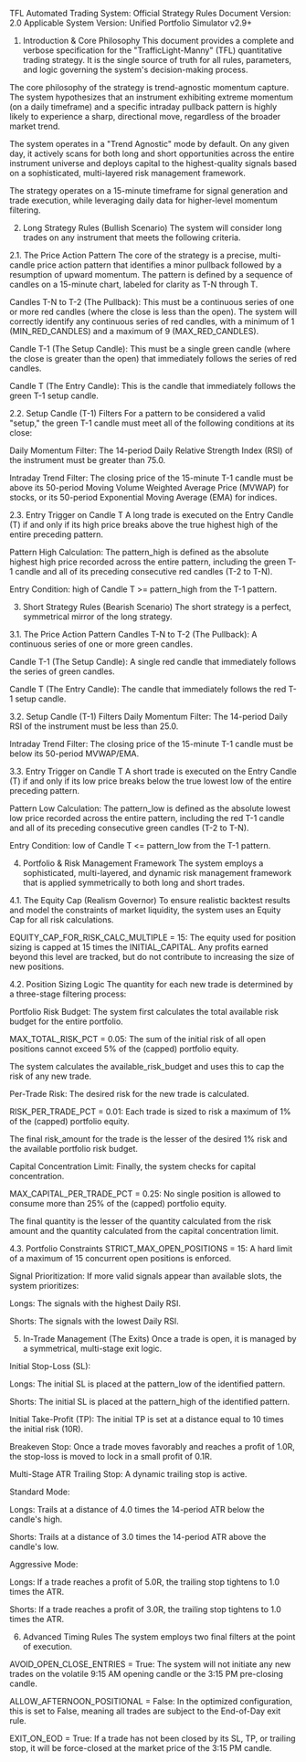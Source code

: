 TFL Automated Trading System: Official Strategy Rules
Document Version: 2.0
Applicable System Version: Unified Portfolio Simulator v2.9+

1. Introduction & Core Philosophy
This document provides a complete and verbose specification for the "TrafficLight-Manny" (TFL) quantitative trading strategy. It is the single source of truth for all rules, parameters, and logic governing the system's decision-making process.

The core philosophy of the strategy is trend-agnostic momentum capture. The system hypothesizes that an instrument exhibiting extreme momentum (on a daily timeframe) and a specific intraday pullback pattern is highly likely to experience a sharp, directional move, regardless of the broader market trend.

The system operates in a "Trend Agnostic" mode by default. On any given day, it actively scans for both long and short opportunities across the entire instrument universe and deploys capital to the highest-quality signals based on a sophisticated, multi-layered risk management framework.

The strategy operates on a 15-minute timeframe for signal generation and trade execution, while leveraging daily data for higher-level momentum filtering.

2. Long Strategy Rules (Bullish Scenario)
The system will consider long trades on any instrument that meets the following criteria.

2.1. The Price Action Pattern
The core of the strategy is a precise, multi-candle price action pattern that identifies a minor pullback followed by a resumption of upward momentum. The pattern is defined by a sequence of candles on a 15-minute chart, labeled for clarity as T-N through T.

Candles T-N to T-2 (The Pullback): This must be a continuous series of one or more red candles (where the close is less than the open). The system will correctly identify any continuous series of red candles, with a minimum of 1 (MIN_RED_CANDLES) and a maximum of 9 (MAX_RED_CANDLES).

Candle T-1 (The Setup Candle): This must be a single green candle (where the close is greater than the open) that immediately follows the series of red candles.

Candle T (The Entry Candle): This is the candle that immediately follows the green T-1 setup candle.

2.2. Setup Candle (T-1) Filters
For a pattern to be considered a valid "setup," the green T-1 candle must meet all of the following conditions at its close:

Daily Momentum Filter: The 14-period Daily Relative Strength Index (RSI) of the instrument must be greater than 75.0.

Intraday Trend Filter: The closing price of the 15-minute T-1 candle must be above its 50-period Moving Volume Weighted Average Price (MVWAP) for stocks, or its 50-period Exponential Moving Average (EMA) for indices.

2.3. Entry Trigger on Candle T
A long trade is executed on the Entry Candle (T) if and only if its high price breaks above the true highest high of the entire preceding pattern.

Pattern High Calculation: The pattern_high is defined as the absolute highest high price recorded across the entire pattern, including the green T-1 candle and all of its preceding consecutive red candles (T-2 to T-N).

Entry Condition: high of Candle T >= pattern_high from the T-1 pattern.

3. Short Strategy Rules (Bearish Scenario)
The short strategy is a perfect, symmetrical mirror of the long strategy.

3.1. The Price Action Pattern
Candles T-N to T-2 (The Pullback): A continuous series of one or more green candles.

Candle T-1 (The Setup Candle): A single red candle that immediately follows the series of green candles.

Candle T (The Entry Candle): The candle that immediately follows the red T-1 setup candle.

3.2. Setup Candle (T-1) Filters
Daily Momentum Filter: The 14-period Daily RSI of the instrument must be less than 25.0.

Intraday Trend Filter: The closing price of the 15-minute T-1 candle must be below its 50-period MVWAP/EMA.

3.3. Entry Trigger on Candle T
A short trade is executed on the Entry Candle (T) if and only if its low price breaks below the true lowest low of the entire preceding pattern.

Pattern Low Calculation: The pattern_low is defined as the absolute lowest low price recorded across the entire pattern, including the red T-1 candle and all of its preceding consecutive green candles (T-2 to T-N).

Entry Condition: low of Candle T <= pattern_low from the T-1 pattern.

4. Portfolio & Risk Management Framework
The system employs a sophisticated, multi-layered, and dynamic risk management framework that is applied symmetrically to both long and short trades.

4.1. The Equity Cap (Realism Governor)
To ensure realistic backtest results and model the constraints of market liquidity, the system uses an Equity Cap for all risk calculations.

EQUITY_CAP_FOR_RISK_CALC_MULTIPLE = 15: The equity used for position sizing is capped at 15 times the INITIAL_CAPITAL. Any profits earned beyond this level are tracked, but do not contribute to increasing the size of new positions.

4.2. Position Sizing Logic
The quantity for each new trade is determined by a three-stage filtering process:

Portfolio Risk Budget: The system first calculates the total available risk budget for the entire portfolio.

MAX_TOTAL_RISK_PCT = 0.05: The sum of the initial risk of all open positions cannot exceed 5% of the (capped) portfolio equity.

The system calculates the available_risk_budget and uses this to cap the risk of any new trade.

Per-Trade Risk: The desired risk for the new trade is calculated.

RISK_PER_TRADE_PCT = 0.01: Each trade is sized to risk a maximum of 1% of the (capped) portfolio equity.

The final risk_amount for the trade is the lesser of the desired 1% risk and the available portfolio risk budget.

Capital Concentration Limit: Finally, the system checks for capital concentration.

MAX_CAPITAL_PER_TRADE_PCT = 0.25: No single position is allowed to consume more than 25% of the (capped) portfolio equity.

The final quantity is the lesser of the quantity calculated from the risk amount and the quantity calculated from the capital concentration limit.

4.3. Portfolio Constraints
STRICT_MAX_OPEN_POSITIONS = 15: A hard limit of a maximum of 15 concurrent open positions is enforced.

Signal Prioritization: If more valid signals appear than available slots, the system prioritizes:

Longs: The signals with the highest Daily RSI.

Shorts: The signals with the lowest Daily RSI.

5. In-Trade Management (The Exits)
Once a trade is open, it is managed by a symmetrical, multi-stage exit logic.

Initial Stop-Loss (SL):

Longs: The initial SL is placed at the pattern_low of the identified pattern.

Shorts: The initial SL is placed at the pattern_high of the identified pattern.

Initial Take-Profit (TP): The initial TP is set at a distance equal to 10 times the initial risk (10R).

Breakeven Stop: Once a trade moves favorably and reaches a profit of 1.0R, the stop-loss is moved to lock in a small profit of 0.1R.

Multi-Stage ATR Trailing Stop: A dynamic trailing stop is active.

Standard Mode:

Longs: Trails at a distance of 4.0 times the 14-period ATR below the candle's high.

Shorts: Trails at a distance of 3.0 times the 14-period ATR above the candle's low.

Aggressive Mode:

Longs: If a trade reaches a profit of 5.0R, the trailing stop tightens to 1.0 times the ATR.

Shorts: If a trade reaches a profit of 3.0R, the trailing stop tightens to 1.0 times the ATR.

6. Advanced Timing Rules
The system employs two final filters at the point of execution.

AVOID_OPEN_CLOSE_ENTRIES = True: The system will not initiate any new trades on the volatile 9:15 AM opening candle or the 3:15 PM pre-closing candle.

ALLOW_AFTERNOON_POSITIONAL = False: In the optimized configuration, this is set to False, meaning all trades are subject to the End-of-Day exit rule.

EXIT_ON_EOD = True: If a trade has not been closed by its SL, TP, or trailing stop, it will be force-closed at the market price of the 3:15 PM candle.